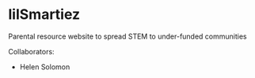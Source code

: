 # lilSmartiez
Parental resource website to spread STEM to under-funded communities

Collaborators:
- Helen Solomon
